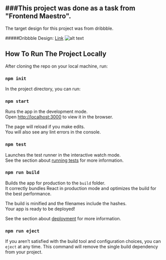 ###This project was done as a task from "Frontend Maestro".
---
The target design for this project was from dribbble.

#####Dribbble Design: [Link](https://dribbble.com/shots/6685290-Landing-page-BinGo)
![alt text](https://cdn.dribbble.com/users/702789/screenshots/6685290/attachments/1428163/atach2.png "Dribble Design")
 



## How To Run The Project Locally

After cloning the repo on your local machine, run:

### `npm init`

In the project directory, you can run:

### `npm start`

Runs the app in the development mode.<br>
Open [http://localhost:3000](http://localhost:3000) to view it in the browser.

The page will reload if you make edits.<br>
You will also see any lint errors in the console.

### `npm test`

Launches the test runner in the interactive watch mode.<br>
See the section about [running tests](https://facebook.github.io/create-react-app/docs/running-tests) for more information.

### `npm run build`

Builds the app for production to the `build` folder.<br>
It correctly bundles React in production mode and optimizes the build for the best performance.

The build is minified and the filenames include the hashes.<br>
Your app is ready to be deployed!

See the section about [deployment](https://facebook.github.io/create-react-app/docs/deployment) for more information.

### `npm run eject`


If you aren’t satisfied with the build tool and configuration choices, you can `eject` at any time. This command will remove the single build dependency from your project.


